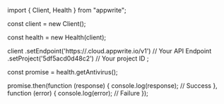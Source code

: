 import { Client, Health } from "appwrite";

const client = new Client();

const health = new Health(client);

client
    .setEndpoint('https://<REGION>.cloud.appwrite.io/v1') // Your API Endpoint
    .setProject('5df5acd0d48c2') // Your project ID
;

const promise = health.getAntivirus();

promise.then(function (response) {
    console.log(response); // Success
}, function (error) {
    console.log(error); // Failure
});